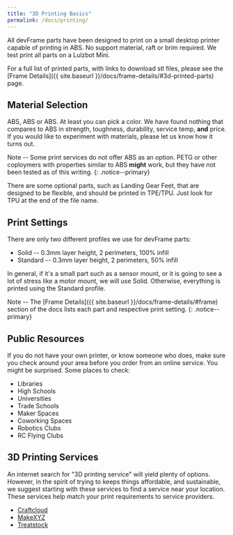 ```yaml
---
title: "3D Printing Basics"
permalink: /docs/printing/
---
```

All devFrame parts have been designed to print on a small desktop printer capable of printing in ABS.  No support material, raft or brim required.  We test print all parts on a Lulzbot Mini.

For a full list of printed parts, with links to download stl files, please see the [Frame Details]({{ site.baseurl }}/docs/frame-details/#3d-printed-parts) page.

## Material Selection
ABS, ABS or ABS.  At least you can pick a color.  We have found nothing that compares to ABS in strength, toughness, durability, service temp, **and** price.  If you would like to experiment with materials, please let us know how it turns out.

Note -- Some print services do not offer ABS as an option.  PETG or other coploymers with properties similar to ABS **might** work, but they have not been tested as of this writing.
{: .notice--primary}

There are some optional parts, such as Landing Gear Feet, that are designed to be flexible, and should be printed in TPE/TPU.  Just look for TPU at the end of the file name.

## Print Settings
There are only two different profiles we use for devFrame parts:
 - Solid -- 0.3mm layer height, 2 perimeters, 100% infill
 - Standard -- 0.3mm layer height, 2 perimeters, 50% infill

In general, if it's a small part such as a sensor mount, or it is going to see a lot of stress like a motor mount, we will use Solid.  Otherwise, everything is printed using the Standard profile.

Note -- The [Frame Details]({{ site.baseurl }}/docs/frame-details/#frame) section of the docs lists each part and respective print setting.
{: .notice--primary}


## Public Resources
If you do not have your own printer, or know someone who does, make sure you check around your area before you order from an online service.  You might be surprised.  Some places to check:
- Libraries
- High Schools
- Universities
- Trade Schools
- Maker Spaces
- Coworking Spaces
- Robotics Clubs
- RC Flying Clubs 

## 3D Printing Services
An internet search for "3D printing service" will yield plenty of options.  However, in the spirit of trying to keeps things affordable, and sustainable, we suggest starting with these services to find a service near your location.  These services help match your print requirements to service providers.  

- [Craftcloud](https://print.all3dp.com/)
- [MakeXYZ](https://www.makexyz.com/)
- [Treatstock](https://www.treatstock.com/3d-printing-services/)
